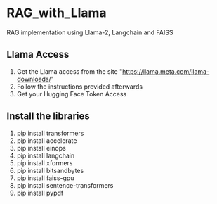 # RAG_with_Llama
RAG implementation using Llama-2, Langchain and FAISS

## Llama Access
1. Get the Llama access from the site "https://llama.meta.com/llama-downloads/"
2. Follow the instructions provided afterwards
3. Get your Hugging Face Token Access

## Install the libraries
1. pip install transformers
2. pip install accelerate
3. pip install einops
4. pip install langchain
5. pip install xformers
6. pip install bitsandbytes
7. pip install faiss-gpu
8. pip install sentence-transformers
9. pip install pypdf

